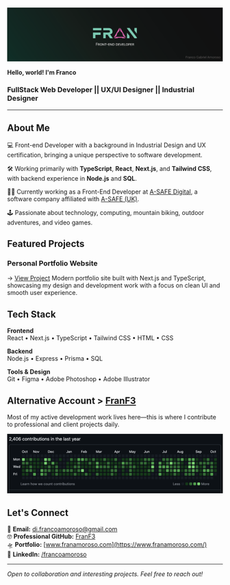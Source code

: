 ![FullStack Web Developer || Industrial Designer](https://github.com/Frankovg/Frankovg/blob/main/in-banner.png)

 **Hello, world! I'm Franco**

### FullStack Web Developer || UX/UI Designer || Industrial Designer 
---

## About Me

💻 Front-end Developer with a background in Industrial Design and UX certification, bringing a unique perspective to software development.

🛠 Working primarily with **TypeScript**, **React**, **Next.js**, and **Tailwind CSS**, with backend experience in **Node.js** and **SQL**.

👨‍💻 Currently working as a Front-End Developer at [A-SAFE Digital](https://asafedigital.com/), a software company affiliated with [A-SAFE (UK)](https://www.asafe.com/).

🕹 Passionate about technology, computing, mountain biking, outdoor adventures, and video games.

## Featured Projects

### Personal Portfolio Website
→ [View Project](https://github.com/Frankovg/MyWebPortfolio2.0)
Modern portfolio site built with Next.js and TypeScript, showcasing my design and development work with a focus on clean UI and smooth user experience.

## Tech Stack

**Frontend**  
React • Next.js • TypeScript • Tailwind CSS • HTML • CSS

**Backend**  
Node.js • Express • Prisma • SQL

**Tools & Design**  
Git • Figma • Adobe Photoshop • Adobe Illustrator

## Alternative Account > [FranF3](https://github.com/FranF3) 

Most of my active development work lives here—this is where I contribute to professional and client projects daily.

![FranF3 last year contributions](https://github.com/Frankovg/Frankovg/blob/main/screenshot_franf3.png)

## Let's Connect

📧 **Email:** di.francoamoroso@gmail.com  
🤓 **Professional GitHub:** [FranF3](https://github.com/FranF3)  
🛸 **Portfolio:** [www.franamoroso.com](https://www.franamoroso.com/)  
📶 **LinkedIn:** [/francoamoroso](https://www.linkedin.com/in/francoamoroso/)

---

*Open to collaboration and interesting projects. Feel free to reach out!*

